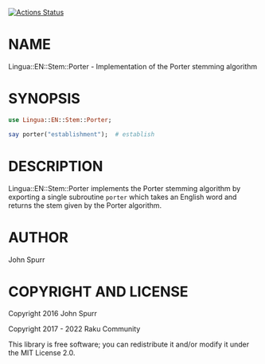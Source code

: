 [![Actions Status](https://github.com/raku-community-modules/Lingua-EN-Stem-Porter/actions/workflows/test.yml/badge.svg)](https://github.com/raku-community-modules/Lingua-EN-Stem-Porter/actions)

NAME
====

Lingua::EN::Stem::Porter - Implementation of the Porter stemming algorithm

SYNOPSIS
========

```raku
use Lingua::EN::Stem::Porter;

say porter("establishment");  # establish
```

DESCRIPTION
===========

Lingua::EN::Stem::Porter implements the Porter stemming algorithm by exporting a single subroutine `porter` which takes an English word and returns the stem given by the Porter algorithm.

AUTHOR
======

John Spurr

COPYRIGHT AND LICENSE
=====================

Copyright 2016 John Spurr

Copyright 2017 - 2022 Raku Community

This library is free software; you can redistribute it and/or modify it under the MIT License 2.0.

